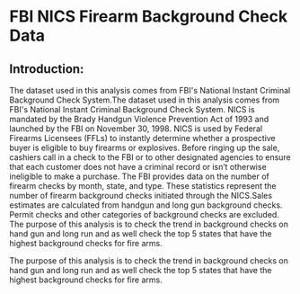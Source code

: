 # FBI NICS Firearm Background Check Data
## Introduction: 
The dataset used in this analysis comes from FBI's National Instant Criminal Background Check System.The dataset used in this analysis comes from FBI's National Instant Criminal Background Check System. NICS is mandated by the Brady Handgun Violence Prevention Act of 1993 and launched by the FBI on November 30, 1998. NICS is used by Federal Firearms Licensees (FFLs) to instantly determine whether a prospective buyer is eligible to buy firearms or explosives. Before ringing up the sale, cashiers call in a check to the FBI or to other designated agencies to ensure that each customer does not have a criminal record or isn’t otherwise ineligible to make a purchase. The FBI provides data on the number of firearm checks by month, state, and type. These statistics represent the number of firearm background checks initiated through the NICS.Sales estimates are calculated from handgun and long gun background checks. Permit checks and other categories of background checks are excluded. The purpose of this analysis is to check the trend in background checks on hand gun and long run and as well check the top 5 states that have the highest background checks for fire arms.

The purpose of this analysis is to check the trend in background checks on hand gun and long run and as well check the top 5 states that have the highest background checks for fire arms.
